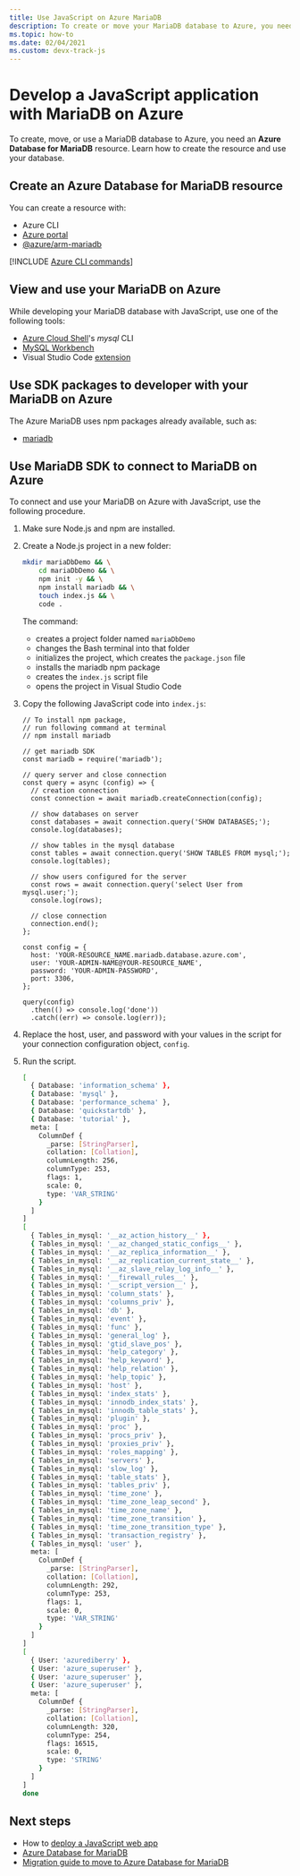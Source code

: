 ```yaml
---
title: Use JavaScript on Azure MariaDB 
description: To create or move your MariaDB database to Azure, you need a MariaDB resource. 
ms.topic: how-to
ms.date: 02/04/2021
ms.custom: devx-track-js
---
```


# Develop a JavaScript application with MariaDB on Azure

To create, move, or use a MariaDB database to Azure, you need an **Azure Database for MariaDB** resource. Learn how to create the resource and use your database.

## Create an Azure Database for MariaDB resource 

You can create a resource with:

* Azure CLI
* [Azure portal](https://ms.portal.azure.com/#create/Microsoft.MariaDBServer)
* [@azure/arm-mariadb](https://www.npmjs.com/package/@azure/arm-mariadb)

[!INCLUDE [Azure CLI commands](../../includes/azure-cli-mariadb.md)]

## View and use your MariaDB on Azure
While developing your MariaDB database with JavaScript, use one of the following tools:

* [Azure Cloud Shell](https://shell.azure.com/)'s _mysql_ CLI
* [MySQL Workbench](https://www.mysql.com/products/workbench/)
* Visual Studio Code [extension](https://marketplace.visualstudio.com/items?itemName=mtxr.sqltools-driver-mysql)

## Use SDK packages to developer with your MariaDB on Azure

The Azure MariaDB uses npm packages already available, such as:

* [mariadb](https://www.npmjs.com/package/mariadb)

## Use MariaDB SDK to connect to MariaDB on Azure

To connect and use your MariaDB on Azure with JavaScript, use the following procedure.

1. Make sure Node.js and npm are installed.
1. Create a Node.js project in a new folder:

    ```bash
    mkdir mariaDbDemo && \
        cd mariaDbDemo && \
        npm init -y && \
        npm install mariadb && \
        touch index.js && \
        code .
    ```

    The command:
    * creates a project folder named `mariaDbDemo`
    * changes the Bash terminal into that folder
    * initializes the project, which creates the `package.json` file
    * installs the mariadb npm package
    * creates the `index.js` script file
    * opens the project in Visual Studio Code

1. Copy the following JavaScript code into `index.js`:

    ```nodejs
    // To install npm package,
    // run following command at terminal
    // npm install mariadb

    // get mariadb SDK
    const mariadb = require('mariadb');

    // query server and close connection
    const query = async (config) => {
      // creation connection
      const connection = await mariadb.createConnection(config);

      // show databases on server
      const databases = await connection.query('SHOW DATABASES;');
      console.log(databases);

      // show tables in the mysql database
      const tables = await connection.query('SHOW TABLES FROM mysql;');
      console.log(tables);

      // show users configured for the server
      const rows = await connection.query('select User from mysql.user;');
      console.log(rows);

      // close connection
      connection.end();
    };

    const config = {
      host: 'YOUR-RESOURCE_NAME.mariadb.database.azure.com',
      user: 'YOUR-ADMIN-NAME@YOUR-RESOURCE_NAME',
      password: 'YOUR-ADMIN-PASSWORD',
      port: 3306,
    };

    query(config)
      .then(() => console.log('done'))
      .catch((err) => console.log(err));
    ```

1. Replace the host, user, and password with your values in the script for your connection configuration object, `config`. 

1. Run the script.

    ```bash
    [
      { Database: 'information_schema' },
      { Database: 'mysql' },
      { Database: 'performance_schema' },
      { Database: 'quickstartdb' },
      { Database: 'tutorial' },
      meta: [
        ColumnDef {
          _parse: [StringParser],
          collation: [Collation],
          columnLength: 256,
          columnType: 253,
          flags: 1,
          scale: 0,
          type: 'VAR_STRING'
        }
      ]
    ]
    [
      { Tables_in_mysql: '__az_action_history__' },
      { Tables_in_mysql: '__az_changed_static_configs__' },
      { Tables_in_mysql: '__az_replica_information__' },
      { Tables_in_mysql: '__az_replication_current_state__' },
      { Tables_in_mysql: '__az_slave_relay_log_info__' },
      { Tables_in_mysql: '__firewall_rules__' },
      { Tables_in_mysql: '__script_version__' },
      { Tables_in_mysql: 'column_stats' },
      { Tables_in_mysql: 'columns_priv' },
      { Tables_in_mysql: 'db' },
      { Tables_in_mysql: 'event' },
      { Tables_in_mysql: 'func' },
      { Tables_in_mysql: 'general_log' },
      { Tables_in_mysql: 'gtid_slave_pos' },
      { Tables_in_mysql: 'help_category' },
      { Tables_in_mysql: 'help_keyword' },
      { Tables_in_mysql: 'help_relation' },
      { Tables_in_mysql: 'help_topic' },
      { Tables_in_mysql: 'host' },
      { Tables_in_mysql: 'index_stats' },
      { Tables_in_mysql: 'innodb_index_stats' },
      { Tables_in_mysql: 'innodb_table_stats' },
      { Tables_in_mysql: 'plugin' },
      { Tables_in_mysql: 'proc' },
      { Tables_in_mysql: 'procs_priv' },
      { Tables_in_mysql: 'proxies_priv' },
      { Tables_in_mysql: 'roles_mapping' },
      { Tables_in_mysql: 'servers' },
      { Tables_in_mysql: 'slow_log' },
      { Tables_in_mysql: 'table_stats' },
      { Tables_in_mysql: 'tables_priv' },
      { Tables_in_mysql: 'time_zone' },
      { Tables_in_mysql: 'time_zone_leap_second' },
      { Tables_in_mysql: 'time_zone_name' },
      { Tables_in_mysql: 'time_zone_transition' },
      { Tables_in_mysql: 'time_zone_transition_type' },
      { Tables_in_mysql: 'transaction_registry' },
      { Tables_in_mysql: 'user' },
      meta: [
        ColumnDef {
          _parse: [StringParser],
          collation: [Collation],
          columnLength: 292,
          columnType: 253,
          flags: 1,
          scale: 0,
          type: 'VAR_STRING'
        }
      ]
    ]
    [
      { User: 'azurediberry' },
      { User: 'azure_superuser' },
      { User: 'azure_superuser' },
      { User: 'azure_superuser' },
      meta: [
        ColumnDef {
          _parse: [StringParser],
          collation: [Collation],
          columnLength: 320,
          columnType: 254,
          flags: 16515,
          scale: 0,
          type: 'STRING'
        }
      ]
    ]
    done
    ```

## Next steps

* How to [deploy a JavaScript web app](../deploy-web-app.md)
* [Azure Database for MariaDB](/azure/mariadb/)
* [Migration guide to move to Azure Database for MariaDB](/azure/mariadb/howto-migrate-dump-restore)